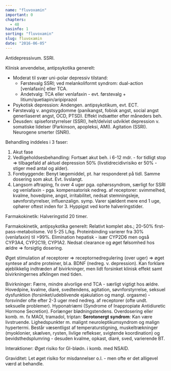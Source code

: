 ```yaml
---
name: "fluvoxamin"
important: 0
chapters:
  - 48
hasinfo: 1
sorting: "fluvoxamin"
slug: fluvoxamin
date: "2016-06-05"
---
```


Antidepressivum. SSRI.

Klinisk anvendelse, antipsykotika generelt: <ul><li>Moderat til svær uni-polar
depressiv tilstand: <ul><li>Førstevalg SSRI; ved melankoliformt syndrom:
dual-action [venlafaxin] eller TCA.</li><li>Andetvalg: TCA eller venlafaxin -
evt. førstevalg + litium/quetiapin/aripiprazol</li></ul></li><li>Psykotisk
depression: Andengen. antipsykotikum, evt. ECT.</li><li>Førstevalg v.
angstsygdomme (panikangst, fobisk angst, social angst generliaseret angst, OCD,
PTSD). Effekt indsætter efter måneders beh.</li><li>Deusden: spiseforstyrrelser
(SSRI), helt/delvist udviklet depression v. somatiske lidelser (Parkinson,
apopleksi, AMI). Agitation (SSRI). Neurogene smerter (SNRI).</li></ul>

Behandling inddeles i 3 faser:<ol><li>Akut
fase</li><li>Vedligeholdsesbehandling: Fortsæt akut beh. i 6-12 mdr. - for
tidligt stop => tilbagefald af aktuel depression 50% (livstidrecidivrisiko er
50% - stiger med antal og alder).</li><li>Forebyggende: Benyt lægemiddel, pt.
har responderet på tidl. Samme dosering som akut. Evt.
livslangt.</li><li>Langsom aftraping, fx over 4 uger pga. ophørssyndrom, særligt
for SSRI og venlafaxin - pga. kompensatorisk nedreg. af receptorer: svimmelhed,
kvalme, hovedpine, angst, irritabilitet, nedsat stemningsleje,
søvnforstyrrelser, influenzalign. symp. Varer sjældent mere end 1 uge, ophører
oftest inden for 3. Hyppigst ved korte halveringstider.</li></ol>

Farmakokinetik: Halveringstid 20 timer.

Farmakokinetik, antipsykotika generelt: Relativt komplet abs.; 20-50%
first-pass-metabolisme. Vd 5-25 L/kg. Proteinbinding varierer fra 30%
(venlafaxin) til >99%. Elimination hepatisk - især CYP2D6 men også CYP3A4,
CYP2C19, CYP1A2. Nedsat clearance og øget følsomhed hos ældre => forsigtig
dosering.

Øget stimulation af receptorer => receptornedregulering (over uger) => øget
syntese af andre proteiner, bl.a. BDNF (nedreg. v. depression). Kan forklare
øjeblikkelig indtræden af bivirkninger, men lidt forsinket klinisk effekt samt
bivirkningernes afklingen med tiden.

Bivirkninger: Færre, mindre alvorlige end TCA - særligt vigtigt hos ældre.
Hovedpine, kvalme, diaré, svedtendens, agitation, søvnforstyrrelse, seksuel
dysfunktion (forsinket/udeblivende ejakulation og mangl. orgasme) - forsvinder
ofte efter 2-3 uger med nedreg. af receptorer (ofte undt. seksuelle problemer).
Hyponatriæmi (Syndrome of Inappropiate Antidiuretic Hormone Secretion).
Forlænger blødningstendens. Overdosering eller komb. m. fx MAOI, tramadol,
triptan: <b>Serotonergt syndrom</b>: Kan være livstruende. Lighedspunkter m.
malignt neuroleptikumsyndrom og malign hypertermi. Består væsentligst af
temperaturstigning, muskeltrækninger (myoklonier, skælven, rysten, livlige
reflekser, svigtende koordination) og bevidsthedsplumring - desuden kvalme,
opkast, diaré, sved, varierende BT.

Interaktioner: Øget risiko for GI-blødn. i komb. med NSAID.

Graviditet: Let øget risiko for misdannelser o.l. - men ofte er det alligevel
værd at behandle.
